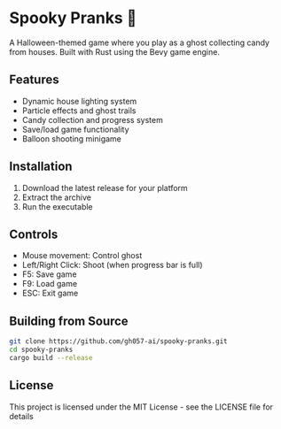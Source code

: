 # Spooky Pranks 👻

A Halloween-themed game where you play as a ghost collecting candy from houses. Built with Rust using the Bevy game engine.

## Features
- Dynamic house lighting system
- Particle effects and ghost trails
- Candy collection and progress system
- Save/load game functionality
- Balloon shooting minigame

## Installation
1. Download the latest release for your platform
2. Extract the archive
3. Run the executable

## Controls
- Mouse movement: Control ghost
- Left/Right Click: Shoot (when progress bar is full)
- F5: Save game
- F9: Load game
- ESC: Exit game

## Building from Source

```bash
git clone https://github.com/gh057-ai/spooky-pranks.git
cd spooky-pranks
cargo build --release
```

## License
This project is licensed under the MIT License - see the LICENSE file for details